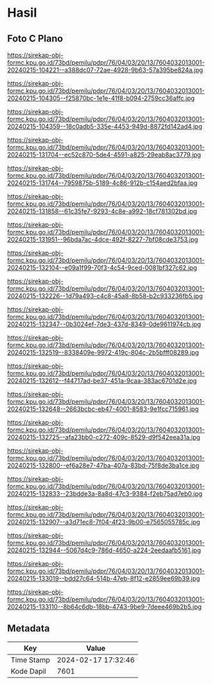 # Hasil

## Foto C Plano

https://sirekap-obj-formc.kpu.go.id/73bd/pemilu/pdpr/76/04/03/20/13/7604032013001-20240215-104221--a388dc07-72ae-4928-9b63-57a395be824a.jpg

https://sirekap-obj-formc.kpu.go.id/73bd/pemilu/pdpr/76/04/03/20/13/7604032013001-20240215-104305--f25870bc-1e1e-41f8-b094-2759cc36affc.jpg

https://sirekap-obj-formc.kpu.go.id/73bd/pemilu/pdpr/76/04/03/20/13/7604032013001-20240215-104359--18c0adb5-335e-4453-949d-8872fd142ad4.jpg

https://sirekap-obj-formc.kpu.go.id/73bd/pemilu/pdpr/76/04/03/20/13/7604032013001-20240215-131704--ec52c870-5de4-4591-a825-29eab8ac3779.jpg

https://sirekap-obj-formc.kpu.go.id/73bd/pemilu/pdpr/76/04/03/20/13/7604032013001-20240215-131744--7959875b-5189-4c86-912b-c154aed2bfaa.jpg

https://sirekap-obj-formc.kpu.go.id/73bd/pemilu/pdpr/76/04/03/20/13/7604032013001-20240215-131858--61c35fe7-9293-4c8e-a992-18cf781302bd.jpg

https://sirekap-obj-formc.kpu.go.id/73bd/pemilu/pdpr/76/04/03/20/13/7604032013001-20240215-131951--96bda7ac-4dce-492f-8227-7bf08cde3753.jpg

https://sirekap-obj-formc.kpu.go.id/73bd/pemilu/pdpr/76/04/03/20/13/7604032013001-20240215-132104--e09a1f99-70f3-4c54-9ced-0081bf327c62.jpg

https://sirekap-obj-formc.kpu.go.id/73bd/pemilu/pdpr/76/04/03/20/13/7604032013001-20240215-132226--1d79a493-c4c8-45a8-8b58-b2c933236fb5.jpg

https://sirekap-obj-formc.kpu.go.id/73bd/pemilu/pdpr/76/04/03/20/13/7604032013001-20240215-132347--0b3024ef-7de3-437d-8349-0de9611974cb.jpg

https://sirekap-obj-formc.kpu.go.id/73bd/pemilu/pdpr/76/04/03/20/13/7604032013001-20240215-132519--8338409e-9972-419c-804c-2b5bfff08289.jpg

https://sirekap-obj-formc.kpu.go.id/73bd/pemilu/pdpr/76/04/03/20/13/7604032013001-20240215-132612--f44717ad-be37-451a-9caa-383ac6701d2e.jpg

https://sirekap-obj-formc.kpu.go.id/73bd/pemilu/pdpr/76/04/03/20/13/7604032013001-20240215-132648--2663bcbc-eb47-4001-8583-9e1fcc715961.jpg

https://sirekap-obj-formc.kpu.go.id/73bd/pemilu/pdpr/76/04/03/20/13/7604032013001-20240215-132725--afa23bb0-c272-409c-8529-d9f542eea31a.jpg

https://sirekap-obj-formc.kpu.go.id/73bd/pemilu/pdpr/76/04/03/20/13/7604032013001-20240215-132800--ef6a28e7-47ba-407a-83bd-75f8de3ba1ce.jpg

https://sirekap-obj-formc.kpu.go.id/73bd/pemilu/pdpr/76/04/03/20/13/7604032013001-20240215-132833--23bdde3a-8a8d-47c3-9384-f2eb75ad7eb0.jpg

https://sirekap-obj-formc.kpu.go.id/73bd/pemilu/pdpr/76/04/03/20/13/7604032013001-20240215-132907--a3d71ec8-7f04-4f23-9b00-e7565055785c.jpg

https://sirekap-obj-formc.kpu.go.id/73bd/pemilu/pdpr/76/04/03/20/13/7604032013001-20240215-132944--5067d4c9-786d-4650-a224-2eedaafb5161.jpg

https://sirekap-obj-formc.kpu.go.id/73bd/pemilu/pdpr/76/04/03/20/13/7604032013001-20240215-133019--bdd27c64-514b-47eb-8f12-e2859ee69b39.jpg

https://sirekap-obj-formc.kpu.go.id/73bd/pemilu/pdpr/76/04/03/20/13/7604032013001-20240215-133110--8b64c6db-18bb-4743-9be9-7deee469b2b5.jpg


## Metadata

| Key        | Value               |
| ---------- | ------------------- |
| Time Stamp | 2024-02-17 17:32:46 |
| Kode Dapil | 7601                |



